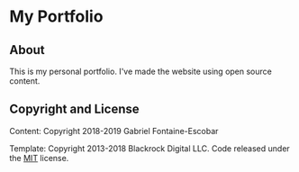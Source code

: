# My Portfolio

## About

This is my personal portfolio. I've made the website using open source content.

## Copyright and License

Content: Copyright 2018-2019 Gabriel Fontaine-Escobar

Template: Copyright 2013-2018 Blackrock Digital LLC. Code released under the [MIT](https://github.com/BlackrockDigital/startbootstrap-agency/blob/gh-pages/LICENSE) license.

